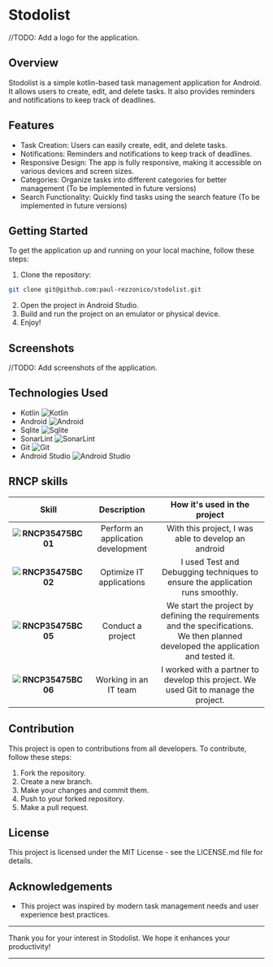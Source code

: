 # Stodolist

//TODO: Add a logo for the application. 

## Overview
Stodolist is a simple kotlin-based task management application for Android. It allows users to create, edit, and delete tasks. It also provides reminders and notifications to keep track of deadlines.

## Features
- Task Creation: Users can easily create, edit, and delete tasks.
- Notifications: Reminders and notifications to keep track of deadlines.
- Responsive Design: The app is fully responsive, making it accessible on various devices and screen sizes.
- Categories: Organize tasks into different categories for better management (To be implemented in future versions)
- Search Functionality: Quickly find tasks using the search feature (To be implemented in future versions)

## Getting Started
To get the application up and running on your local machine, follow these steps:
1. Clone the repository: 
```bash
git clone git@github.com:paul-rezzonico/stodolist.git
```
2. Open the project in Android Studio.
3. Build and run the project on an emulator or physical device.
4. Enjoy!

## Screenshots
//TODO: Add screenshots of the application.

## Technologies Used
- Kotlin ![Kotlin](https://img.shields.io/badge/Kotlin-7F52FF?style=flat&logo=kotlin&logoColor=white)
- Android ![Android](https://img.shields.io/badge/Android-3DDC84?style=flat&logo=android&logoColor=white)
- Sqlite ![Sqlite](https://img.shields.io/badge/SQLite-07405E?style=flat&logo=sqlite&logoColor=white)
- SonarLint ![SonarLint](https://img.shields.io/badge/SonarLint-CC2026?style=flat&logo=sonarlint&logoColor=white)
- Git ![Git](https://img.shields.io/badge/Git-F05032?style=flat&logo=git&logoColor=white)
- Android Studio ![Android Studio](https://img.shields.io/badge/Android_Studio-3DDC84?style=flat&logo=android-studio&logoColor=white)

## RNCP skills

| Skill | Description | How it's used in the project |
| :---: | :---------: | :--------------------------: |
| **![RNCP35475BC01](https://img.shields.io/badge/RNCP35475BC01-2-00BFFF?style=flat)** | Perform an application development | With this project, I was able to develop an android 
| **![RNCP35475BC02](https://img.shields.io/badge/RNCP35475BC02-2-00BFFF?style=flat)** | Optimize IT applications | I used Test and Debugging techniques to ensure the application runs smoothly. |
| **![RNCP35475BC05](https://img.shields.io/badge/RNCP35475BC05-2-00BFFF?style=flat)** | Conduct a project | We start the project by defining the requirements and the specifications. We then planned developed the application and tested it. |
| **![RNCP35475BC06](https://img.shields.io/badge/RNCP35475BC06-2-00BFFF?style=flat)** | Working in an IT team | I worked with a partner to develop this project. We used Git to manage the project. |


## Contribution
This project is open to contributions from all developers. To contribute, follow these steps:
1. Fork the repository.
2. Create a new branch.
3. Make your changes and commit them.
4. Push to your forked repository.
5. Make a pull request.

## License
This project is licensed under the MIT License - see the LICENSE.md file for details.

## Acknowledgements
- This project was inspired by modern task management needs and user experience best practices.

---

Thank you for your interest in Stodolist. We hope it enhances your productivity!

---

